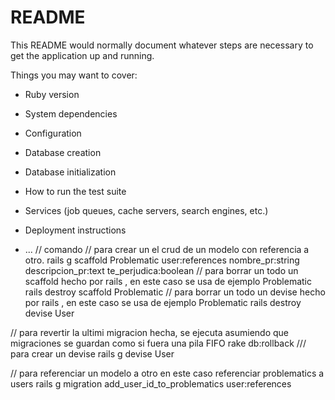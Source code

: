 # README

This README would normally document whatever steps are necessary to get the
application up and running.

Things you may want to cover:

* Ruby version

* System dependencies

* Configuration

* Database creation

* Database initialization

* How to run the test suite

* Services (job queues, cache servers, search engines, etc.)

* Deployment instructions

* ...
// comando
// para crear un el crud de un modelo con referencia a otro.
rails g scaffold Problematic user:references nombre_pr:string descripcion_pr:text te_perjudica:boolean
// para borrar un todo un scaffold hecho por rails , en este caso se usa de ejemplo Problematic
 rails destroy scaffold Problematic
 // para borrar un todo un devise hecho por rails , en este caso se usa de ejemplo Problematic
  rails destroy devise User

// para revertir la ultimi migracion hecha, se ejecuta asumiendo que migraciones se guardan como si fuera una pila FIFO
rake db:rollback
/// para crear un devise
rails g devise User

// para referenciar un modelo a otro en este caso referenciar problematics a users
rails g migration add_user_id_to_problematics user:references
